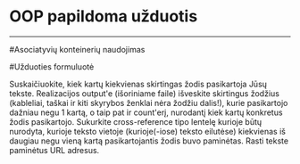# OOP papildoma užduotis
------------------------
#Asociatyvių konteinerių naudojimas

#Užduoties formuluotė

Suskaičiuokite, kiek kartų kiekvienas skirtingas žodis pasikartoja Jūsų tekste. Realizacijos output'e (išoriniame faile) išveskite skirtingus žodžius (kableliai, taškai ir kiti skyrybos ženklai nėra žodžiu dalis!), kurie pasikartojo dažniau negu 1 kartą, o taip pat ir count'erį, nurodantį kiek kartų konkretus žodis pasikartojo. Sukurkite cross-reference tipo lentelę kurioje būtų nurodyta, kurioje teksto vietoje (kurioje(-iose) teksto eilutėse) kiekvienas iš daugiau negu vieną kartą pasikartojantis žodis buvo paminėtas. Rasti tekste paminėtus URL adresus.
